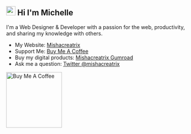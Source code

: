 ## <img src="https://media.giphy.com/media/hvRJCLFzcasrR4ia7z/giphy.gif" width="25px"> Hi I'm Michelle


I'm a Web Designer & Developer with a passion for the web, productivity, and sharing my knowledge with others.

- My Website: [Mishacreatrix](https://mishacreatrix.com/)
- Support Me: [Buy Me A Coffee](https://www.buymeacoffee.com/mishacreatrix)
- Buy my digital products: [Mishacreatrix Gumroad](https://gumroad.com/mishacreatrix)
- Ask me a question: [Twitter @mishacreatrix](https://twitter.com/MishaCreatrix)

<a href="https://www.buymeacoffee.com/mishacreatrix" target="_blank"><img src="https://cdn.buymeacoffee.com/buttons/v2/default-yellow.png" alt="Buy Me A Coffee" width="150" ></a>
